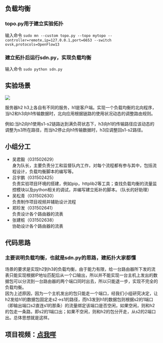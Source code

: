## 负载均衡
### topo.py用于建立实验拓扑
输入命令
`
sudo mn --custom topo.py --topo mytopo --controller=remote,ip=127.0.0.1,port=6653 --switch ovsk,protocols=OpenFlow13
`
### 建立拓扑后运行sdn.py，实现负载均衡
输入命令
`
sudo python sdn.py
`
## 实验场景
![](http://images2017.cnblogs.com/blog/1226734/201801/1226734-20180126000825897-747756540.png)


服务器h2 h3上各自有不同的服务，h1是客户端。实现一个负载均衡的北向程序，当h2和h3向h1传输数据时，北向应用根据链路的使用状况动态的调整路由规则。

例如:当h2向h1使用s1-s2链路达到满负荷状态下，h3向h1的传输路径应该动态的调整为s3所在路径，而当h2停止向h1传输数据时，h3应调整回s1-s2路径。

## 小组分工
- 吴君毅（031502629）   
    身为队长，主要负责分工和监督队内工作，对每个流程都有参与其中，包括流程设计，负载均衡脚本的编写等。
- 吕宇鹏（031502425）  
    负责实验项目环境的搭建，例如pip，httplib2等工具；查找负载均衡的流量监控模块以及python相关的调试，并编写建立拓补的脚本。（队长的好助理）
- 吴松青（031502630）  
    负责制作项目视频并辅助设计流程
- 郑珍发（031502641）  
    负责设计各个路由器的流表
- 张建桩（031502638）  
    协助设计各个路由器的流表

## 代码思路
### 主要说明负载均衡，也就是sdn.py的思路，建拓扑大家都懂
场景的要求是实现h2到h3的负载均衡，由于能力有限，给一台路由器所下发的流表只能实现根据IP地址匹配后从一个口输出，所以并不能实现一台主机上发出的数据包可以分流到一台路由器的两个端口同时出去，所以只能退一步，实现不完全的负载均衡。  
因为上述原因，因为一个主机发出的包只能走一个端口，经我们小组研究决定，让h2发给h1的数据包固定走s2->s1的路径，而h3发到h1的数据包则根据s2的1端口（即输出端口s2直连s1的那条）的流量绑定该端口是否空闲，如果空闲，则和h2的包走一条路，即s2的1端口出；如果不空闲，则和h2的包分开走，从s2的2端口出。总体思想就是这样。

## 项目视频：[点我咩](https://www.bilibili.com/video/av18735126/)
